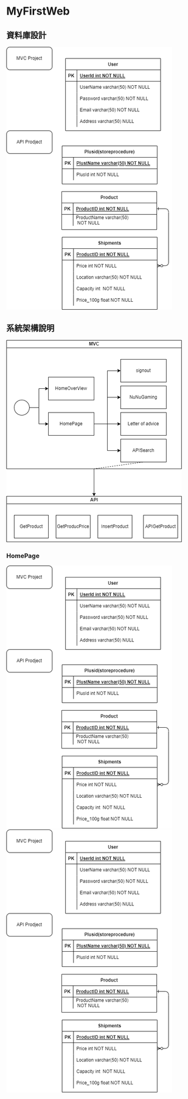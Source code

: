 # MyFirstWeb
## 資料庫設計
![image](https://github.com/TsaiHaoWei/MyFirstWeb/blob/master/GitDocumnt/DB%20ER.png)
## 系統架構說明
![image](https://github.com/TsaiHaoWei/MyFirstWeb/blob/master/GitDocumnt/Project%20schedma.png)
### HomePage
![image](https://github.com/TsaiHaoWei/MyFirstWeb/blob/master/GitDocumnt/DB%20ER.png)![image](https://github.com/TsaiHaoWei/MyFirstWeb/blob/master/GitDocumnt/DB%20ER.png)